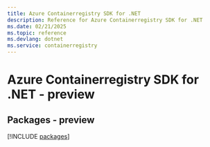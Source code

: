 ```yaml
---
title: Azure Containerregistry SDK for .NET
description: Reference for Azure Containerregistry SDK for .NET
ms.date: 02/21/2025
ms.topic: reference
ms.devlang: dotnet
ms.service: containerregistry
---
```

# Azure Containerregistry SDK for .NET - preview
## Packages - preview
[!INCLUDE [packages](containerregistry-index.md)]